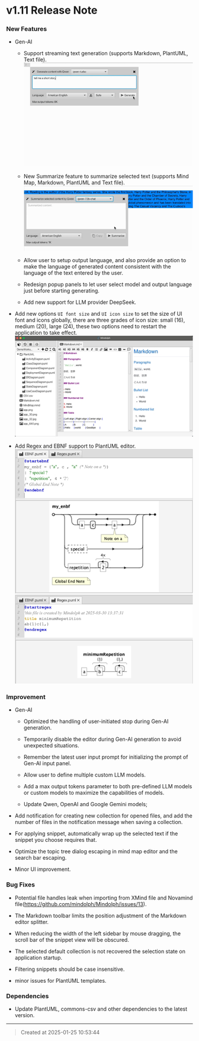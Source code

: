 # v1.11 Release Note

### New Features

* Gen-AI  
	* Support streaming text generation (supports Markdown, PlantUML, Text file).
	![v1.11_genai_streaming.gif](v1.11_genai_streaming.gif)  
	* New Summarize feature to summarize selected text (supports Mind Map, Markdown, PlantUML and Text file).
	![v1.11_genai_summarize.gif](v1.11_genai_summarize.gif)  
	* Allow user to setup output language, and also provide an option to make the language of generated content consistent with the language of the text entered by the user.

	* Redesign popup panels to let user select model and output language just before starting generating.

	* Add new support for LLM provider DeepSeek.

* Add new options `UI font size` and `UI icon size` to set  the size of UI font and icons globally, there are three grades of icon size: small (16), medium (20), large (24), these two options need to restart the application to take effect.  
![v1.11_font_icon_size_options.jpg](v1.11_font_icon_size_options.jpg)  

* Add Regex and EBNF support to PlantUML  editor.
![v1.11_puml_ebnf.jpg](v1.11_puml_ebnf.jpg)  
![v1.11_puml_regex.jpg](v1.11_puml_regex.jpg)  

### Improvement

* Gen-AI

	* Optimized the handling of user-initiated stop during Gen-AI generation.

	* Temporarily disable the editor during Gen-AI generation to avoid unexpected situations.

	* Remember the latest user input prompt for initializing the prompt of Gen-AI input panel. 

	* Allow user to define multiple custom LLM models.

	* Add a max output tokens parameter to both pre-defined LLM models or custom models to maximize the capabilities of models.

	* Update Qwen, OpenAI and Google Gemini models;

* Add notification for creating new collection for opened files, and add the number of files in the notification message when saving a collection.  

* For applying snippet, automatically wrap up the selected text if the snippet you choose requires that.

* Optimize the topic tree dialog escaping in mind map editor and the search bar escaping.   

* Minor UI improvement.

### Bug Fixes

* Potential file handles leak when importing from XMind file and Novamind file(https://github.com/mindolph/Mindolph/issues/13). 

* The Markdown toolbar limits the position adjustment of the Markdown editor splitter.

* When reducing the width of the left sidebar by mouse dragging, the scroll bar of the snippet view will be obscured.  

* The selected default collection is not recovered the selection state on application startup.  

* Filtering snippets should be case insensitive.  

* minor issues for PlantUML templates.   

### Dependencies

* Update PlantUML, commons-csv and other dependencies to the latest version.

---
> Created at 2025-01-25 10:53:44
